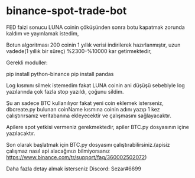 # binance-spot-trade-bot

FED faizi sonucu LUNA coinin çöküşünden sonra botu kapatmak zorunda kaldım ve yayınlamak istedim,

Botun algoritması 200 coinin 1 yıllık verisi indirilerek hazırlanmıştır, uzun vadede(1 yıllık bir süreç) %2300-%10000 kar getirmektedir,

Gerekli moduller:

pip install python-binance
pip install pandas

Log kısmını silmek istemedim fakat LUNA coinin ani düşüşü sebebiyle log yazılarında çok fazla stop yazıldı, çoğunu sildim.

Şu an sadece BTC kullanılıyor fakat yeni coin eklemek isterseniz, dbcreate.py bulunan coinName kısmına coinin adını yazıp 1 kez çalıştırırsanız veritabanına ekleyecektir ve çalışmasını sağlayacaktır.

Apilere spot yetkisi vermeniz gerekmektedir, apiler BTC.py dosyasının içine yazılacaktır.

Son olarak başlatmak için BTC.py dosyasını çalıştırabilirsiniz.(apisiz çalışmaz nasıl api alacağınızı bilmiyorsanız https://www.binance.com/tr/support/faq/360002502072)

Daha fazla detay almak isterseniz Discord: Sezar#6699
